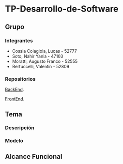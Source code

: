 # TP-Desarrollo-de-Software
## Grupo
### Integrantes
* Cossia Colagioia, Lucas - 52777
* Soto, Nahir Yania - 47103
* Moratti, Augusto Franco - 52555
* Bertuccelli, Valentin - 52809

### Repositorios
[BackEnd](https://github.com/AugustoMoratti/TP-Desarrollo-de-Software/tree/main/Backend).

[FrontEnd](https://github.com/AugustoMoratti/TP-Desarrollo-de-Software/tree/main/Frontend).

## Tema

### Descripción

### Modelo

## Alcance Funcional
